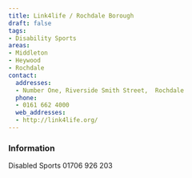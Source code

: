 ```yaml
---
title: Link4life / Rochdale Borough
draft: false
tags:
- Disability Sports
areas:
- Middleton
- Heywood
- Rochdale
contact:
  addresses:
  - Number One, Riverside Smith Street,  Rochdale
  phone:
  - 0161 662 4000
  web_addresses:
  - http://link4life.org/
---
```


### Information
Disabled Sports 01706 926 203

